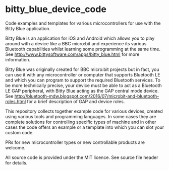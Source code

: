 # bitty_blue_device_code

Code examples and templates for various microcontrollers for use with the Bitty Blue application.

Bitty Blue is an application for iOS and Android which allows you to play around with a device like a BBC micro:bit and experience its various Bluetooth capabilities whilst learning some programming at the same time. See http://www.bittysoftware.com/apps/bitty_blue.html for more information.

Bitty Blue was originally created for BBC micro:bit projects but in fact, you can use it with any microcontroller or computer that supports Bluetooth LE and which you can program to support the required Bluetooth services. To be more technically precise, your device must be able to act as a Bluetooth LE GAP peripheral, with Bitty Blue acting as the GAP central mode device. See http://bluetooth-mdw.blogspot.com/2016/07/microbit-and-bluetooth-roles.html for a brief description of GAP and device roles.

This repository collects together example code for various devices, created using various tools and programming languages. In some cases they are complete solutions for controlling specific types of machine and in other cases the code offers an example or a template into which you can slot your custom code.

PRs for new microcontroller types or new controllable products are welcome.

All source code is provided under the MIT licence. See source file header for details.

